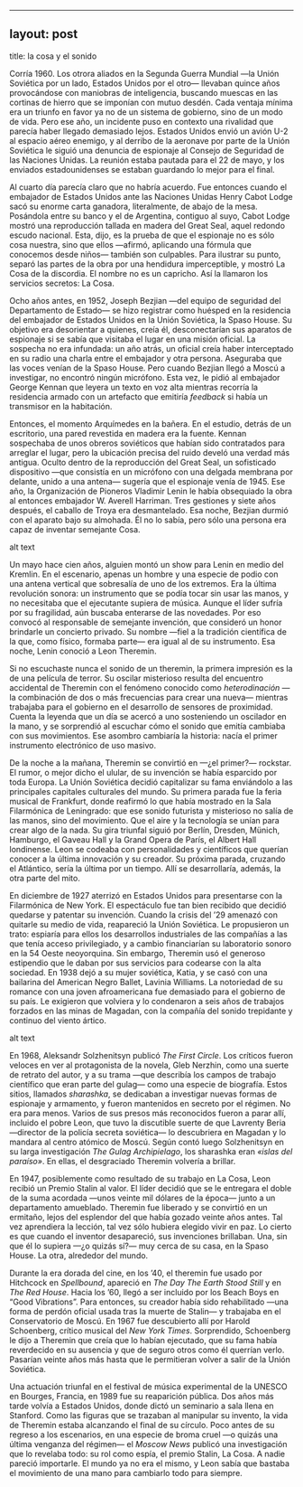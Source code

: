 - - - -
## layout: post
title: la cosa y el sonido

Corría 1960. Los otrora aliados en la Segunda Guerra Mundial —la Unión Soviética por un lado, Estados Unidos por el otro— llevaban quince años provocándose con maniobras de inteligencia, buscando muescas en las cortinas de hierro que se imponían con mutuo desdén. Cada ventaja mínima era un triunfo en favor ya no de un sistema de gobierno, sino de un modo de vida. Pero ese año, un incidente puso en contexto una rivalidad que parecía haber llegado demasiado lejos. Estados Unidos envió un avión U-2 al espacio aéreo enemigo, y al derribo de la aeronave por parte de la Unión Soviética le siguió una denuncia de espionaje al Consejo de Seguridad de las Naciones Unidas. La reunión estaba pautada para el 22 de mayo, y los enviados estadounidenses se estaban guardando lo mejor para el final.

Al cuarto día parecía claro que no habría acuerdo. Fue entonces cuando el embajador de Estados Unidos ante las Naciones Unidas Henry Cabot Lodge sacó su enorme carta ganadora, literalmente, de abajo de la mesa. Posándola entre su banco y el de Argentina, contiguo al suyo, Cabot Lodge mostró una reproducción tallada en madera del Great Seal, aquel redondo escudo nacional. Esta, dijo, es la prueba de que el espionaje no es sólo cosa nuestra, sino que ellos —afirmó, aplicando una fórmula que conocemos desde niños— también son culpables. Para ilustrar su punto, separó las partes de la obra por una hendidura imperceptible, y mostró La Cosa de la discordia. El nombre no es un capricho. Así la llamaron los servicios secretos: La Cosa.

Ocho años antes, en 1952, Joseph Bezjian —del equipo de seguridad del Departamento de Estado— se hizo registrar como huésped en la residencia del embajador de Estados Unidos en la Unión Soviética, la Spaso House. Su objetivo era desorientar a quienes, creía él, desconectarían sus aparatos de espionaje si se sabía que visitaba el lugar en una misión oficial. La sospecha no era infundada: un año atrás, un oficial creía haber interceptado en su radio una charla entre el embajador y otra persona. Aseguraba que las voces venían de la Spaso House. Pero cuando Bezjian llegó a Moscú a investigar, no encontró ningún micrófono. Esta vez, le pidió al embajador George Kennan que leyera un texto en voz alta mientras recorría la residencia armado con un artefacto que emitiría *feedback* si había un transmisor en la habitación.

Entonces, el momento Arquímedes en la bañera. En el estudio, detrás de un escritorio, una pared revestida en madera era la fuente. Kennan sospechaba de unos obreros soviéticos que habían sido contratados para arreglar el lugar, pero la ubicación precisa del ruido develó una verdad más antigua. Oculto dentro de la reproducción del Great Seal, un sofisticado dispositivo —que consistía en un micrófono con una delgada membrana por delante, unido a una antena— sugería que el espionaje venía de 1945. Ese año, la Organización de Pioneros Vladimir Lenin le había obsequiado la obra al entonces embajador W. Averell Harriman. Tres gestiones y siete años después, el caballo de Troya era desmantelado. Esa noche, Bezjian durmió con el aparato bajo su almohada. Él no lo sabía, pero sólo una persona era capaz de inventar semejante Cosa.

alt text

Un mayo hace cien años, alguien montó un show para Lenin en medio del Kremlin. En el escenario, apenas un hombre y una especie de podio con una antena vertical que sobresalía de uno de los extremos. Era la última revolución sonora: un instrumento que se podía tocar sin usar las manos, y no necesitaba que el ejecutante supiera de música. Aunque el líder sufría por su fragilidad, aún buscaba enterarse de las novedades. Por eso convocó al responsable de semejante invención, que consideró un honor brindarle un concierto privado. Su nombre —fiel a la tradición científica de la que, como físico, formaba parte— era igual al de su instrumento. Esa noche, Lenin conoció a Leon Theremin.

Si no escuchaste nunca el sonido de un theremin, la primera impresión es la de una película de terror. Su oscilar misterioso resulta del encuentro accidental de Theremin con el fenómeno conocido como *heterodinación* —la combinación de dos o más frecuencias para crear una nueva— mientras trabajaba para el gobierno en el desarrollo de sensores de proximidad. Cuenta la leyenda que un día se acercó a uno sosteniendo un oscilador en la mano, y se sorprendió al escuchar cómo el sonido que emitía cambiaba con sus movimientos. Ese asombro cambiaría la historia: nacía el primer instrumento electrónico de uso masivo.

De la noche a la mañana, Theremin se convirtió en —¿el primer?— rockstar. El rumor, o mejor dicho el ulular, de su invención se había esparcido por toda Europa. La Unión Soviética decidió capitalizar su fama enviándolo a las principales capitales culturales del mundo. Su primera parada fue la feria musical de Frankfurt, donde reafirmó lo que había mostrado en la Sala Filarmónica de Leningrado: que ese sonido futurista y misterioso no salía de las manos, sino del movimiento. Que el aire y la tecnología se unían para crear algo de la nada. Su gira triunfal siguió por Berlín, Dresden, Münich, Hamburgo, el Gaveau Hall y la Grand Opera de París, el Albert Hall londinense. Leon se codeaba con personalidades y científicos que querían conocer a la última innovación y su creador. Su próxima parada, cruzando el Atlántico, sería la última por un tiempo. Allí se desarrollaría, además, la otra parte del mito.

En diciembre de 1927 aterrizó en Estados Unidos para presentarse con la Filarmónica de New York. El espectáculo fue tan bien recibido que decidió quedarse y patentar su invención. Cuando la crisis del ’29 amenazó con quitarle su medio de vida, reapareció la Unión Soviética. Le propusieron un trato: espiaría para ellos los desarrollos industriales de las compañías a las que tenía acceso privilegiado, y a cambio financiarían su laboratorio sonoro en la 54 Oeste neoyorquina. Sin embargo, Theremin usó el generoso estipendio que le daban por sus servicios para codearse con la alta sociedad. En 1938 dejó a su mujer soviética, Katia, y se casó con una bailarina del American Negro Ballet, Lavinia Williams. La notoriedad de su romance con una joven afroamericana fue demasiado para el gobierno de su país. Le exigieron que volviera y lo condenaron a seis años de trabajos forzados en las minas de Magadan, con la compañía del sonido trepidante y continuo del viento ártico.

alt text

En 1968, Aleksandr Solzhenitsyn publicó *The First Circle*. Los críticos fueron veloces en ver al protagonista de la novela, Gleb Nerzhin, como una suerte de retrato del autor, y a su trama —que describía los campos de trabajo científico que eran parte del gulag— como una especie de biografía. Estos sitios, llamados *sharashka*, se dedicaban a investigar nuevas formas de espionaje y armamento, y fueron mantenidos en secreto por el régimen. No era para menos. Varios de sus presos más reconocidos fueron a parar allí, incluido el pobre Leon, que tuvo la discutible suerte de que Lavrenty Beria —director de la policía secreta soviética— lo descubriera en Magadan y lo mandara al centro atómico de Moscú. Según contó luego Solzhenitsyn en su larga investigación *The Gulag Archipielago*, los sharashka eran *«islas del paraíso»*. En ellas, el desgraciado Theremin volvería a brillar.

En 1947, posiblemente como resultado de su trabajo en La Cosa, Leon recibió un Premio Stalin al valor. El líder decidió que se le entregara el doble de la suma acordada —unos veinte mil dólares de la época— junto a un departamento amueblado. Theremin fue liberado y se convirtió en un ermitaño, lejos del esplendor del que había gozado veinte años antes. Tal vez aprendiera la lección, tal vez sólo hubiera elegido vivir en paz. Lo cierto es que cuando el inventor desapareció, sus invenciones brillaban. Una, sin que él lo supiera —¿o quizás sí?— muy cerca de su casa, en la Spaso House. La otra, alrededor del mundo.

Durante la era dorada del cine, en los ’40, el theremin fue usado por Hitchcock en *Spellbound*, apareció en *The Day The Earth Stood Still* y en *The Red House*. Hacia los ’60, llegó a ser incluido por los Beach Boys en “Good Vibrations”. Para entonces, su creador había sido rehabilitado —una forma de perdón oficial usada tras la muerte de Stalin— y trabajaba en el Conservatorio de Moscú. En 1967 fue descubierto allí por Harold Schoenberg, crítico musical del *New York Times*. Sorprendido, Schoenberg le dijo a Theremin que creía que lo habían ejecutado, que su fama había reverdecido en su ausencia y que de seguro otros como él querrían verlo. Pasarían veinte años más hasta que le permitieran volver a salir de la Unión Soviética.

Una actuación triunfal en el festival de música experimental de la UNESCO en Bourges, Francia, en 1989 fue su reaparición pública. Dos años más tarde volvía a Estados Unidos, donde dictó un seminario a sala llena en Stanford. Como las figuras que se trazaban al manipular su invento, la vida de Theremin estaba alcanzando el final de su círculo. Poco antes de su regreso a los escenarios, en una especie de broma cruel —o quizás una última venganza del régimen— el *Moscow News* publicó una investigación que lo revelaba todo: su rol como espía, el premio Stalin, La Cosa. A nadie pareció importarle. El mundo ya no era el mismo, y Leon sabía que bastaba el movimiento de una mano para cambiarlo todo para siempre.